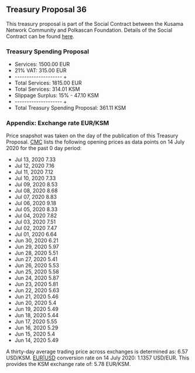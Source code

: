 ## Treasury Proposal 36
This treasury proposal is part of the Social Contract between the Kusama Network Community and Polkascan Foundation.
Details of the Social Contract can be found [here](https://github.com/polkascan/social-contract/blob/master/kusama/social-contract.md).

### Treasury Spending Proposal
- Services: 1500.00 EUR
- 21% VAT: 315.00 EUR
- -------------------- +
- Total Services: 1815.00 EUR
- Total Services: 314.01 KSM
- Slippage Surplus: 15% - 47.10 KSM
- -------------------- +
- Total Treasury Spending Proposal: 361.11 KSM

### Appendix: Exchange rate EUR/KSM
Price snapshot was taken on the day of the publication of this Treasury Proposal. [CMC](https://coinmarketcap.com/currencies/kusama/historical-data/) lists the following opening prices as data points on 14 July 2020 for the past 0 day period: 

- Jul 13, 2020	7.33
- Jul 12, 2020	7.16
- Jul 11, 2020	7.12
- Jul 10, 2020	7.33
- Jul 09, 2020	8.53
- Jul 08, 2020	8.68
- Jul 07, 2020	8.83
- Jul 06, 2020	9.18
- Jul 05, 2020	8.33
- Jul 04, 2020	7.82
- Jul 03, 2020	7.51
- Jul 02, 2020	7.47
- Jul 01, 2020	6.64
- Jun 30, 2020	6.21
- Jun 29, 2020	5.97
- Jun 28, 2020	5.51
- Jun 27, 2020	5.41
- Jun 26, 2020	5.53
- Jun 25, 2020	5.58
- Jun 24, 2020	5.87
- Jun 23, 2020	5.81
- Jun 22, 2020	5.63
- Jun 21, 2020	5.46
- Jun 20, 2020	5.4
- Jun 19, 2020	5.49
- Jun 18, 2020	5.44
- Jun 17, 2020	5.55
- Jun 16, 2020	5.29
- Jun 15, 2020	5.4
- Jun 14, 2020	5.49

A thirty-day average trading price across exchanges is determined as: 6.57 USD/KSM. [EUR|USD](https://www.exchangerates.org.uk/EUR-USD-14_07_2020-exchange-rate-history.html) conversion rate on 14 July 2020: 1.1357 USD/EUR. This provides the KSM exchange rate of: 5.78 EUR/KSM.
